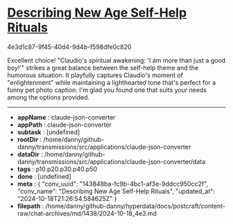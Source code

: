 # [Describing New Age Self-Help Rituals](https://claude.ai/chat/143848ba-fc9b-4bc1-af3e-9ddcc950cc2f)

4e3d1c87-9f45-40d4-9d4b-f598dfe0c820

 Excellent choice! "Claudio's spiritual awakening: 'I am more than just a good boy!'" strikes a great balance between the self-help theme and the humorous situation. It playfully captures Claudio's moment of "enlightenment" while maintaining a lighthearted tone that's perfect for a funny pet photo caption. I'm glad you found one that suits your needs among the options provided.

---

* **appName** : claude-json-converter
* **appPath** : claude-json-converter
* **subtask** : [undefined]
* **rootDir** : /home/danny/github-danny/transmissions/src/applications/claude-json-converter
* **dataDir** : /home/danny/github-danny/transmissions/src/applications/claude-json-converter/data
* **tags** : p10.p20.p30.p40.p50
* **done** : [undefined]
* **meta** : {
  "conv_uuid": "143848ba-fc9b-4bc1-af3e-9ddcc950cc2f",
  "conv_name": "Describing New Age Self-Help Rituals",
  "updated_at": "2024-10-18T21:26:54.584625Z"
}
* **filepath** : /home/danny/github-danny/hyperdata/docs/postcraft/content-raw/chat-archives/md/1438/2024-10-18_4e3.md